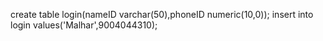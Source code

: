 create table login(nameID varchar(50),phoneID numeric(10,0));
insert into login values('Malhar',9004044310);
